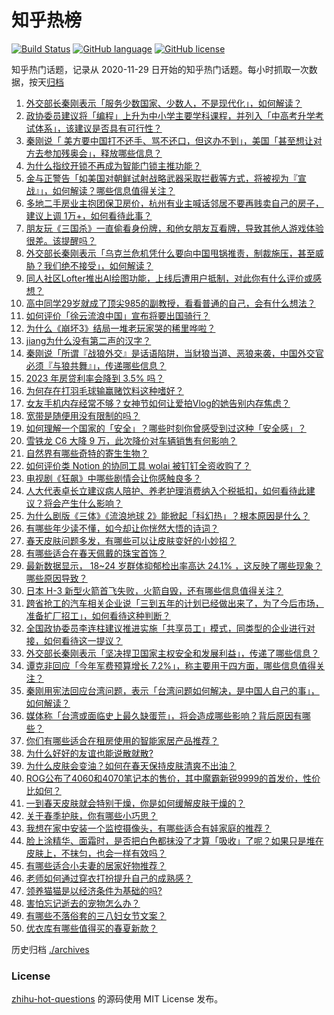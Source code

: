 # 知乎热榜
[![Build Status](https://github.com/ToWeLong/zhihu-hot-questions/workflows/CI/badge.svg)](https://github.com/ToWeLong/zhihu-hot-questions/actions)
[![GitHub language](https://img.shields.io/badge/language-golang-orange.svg)](https://golang.org/)
[![GitHub license](https://img.shields.io/github/license/ToWeLong/zhihu-hot-questions)](https://github.com/ToWeLong/zhihu-hot-questions/blob/main/LICENSE)

知乎热门话题，记录从 2020-11-29 日开始的知乎热门话题。每小时抓取一次数据，按天[归档](./archives)

<!-- BEGIN -->

1. [外交部长秦刚表示「服务少数国家、少数人，不是现代化」，如何解读？](https://www.zhihu.com/question/588032226)
1. [政协委员建议将「编程」上升为中小学主要学科课程，并列入「中高考升学考试体系」，该建议是否具有可行性？](https://www.zhihu.com/question/587886046)
1. [秦刚说「 美方要中国打不还手、骂不还口，但这办不到」，美国「甚至想让对方去参加残奥会」，释放哪些信息？](https://www.zhihu.com/question/588036241)
1. [为什么指纹开锁不再成为智能门锁主推功能？](https://www.zhihu.com/question/587446485)
1. [金与正警告「如美国对朝鲜试射战略武器采取拦截等方式，将被视为『宣战』」，如何解读？哪些信息值得关注？](https://www.zhihu.com/question/588027168)
1. [多地二手房业主抱团保卫房价，杭州有业主喊话邻居不要再贱卖自己的房子，建议上调 1万+，如何看待此事？](https://www.zhihu.com/question/588022562)
1. [朋友玩《三国杀》一直偷看身份牌，和他女朋友互看牌，导致其他人游戏体验很差。该提醒吗？](https://www.zhihu.com/question/560006554)
1. [外交部长秦刚表示「乌克兰危机凭什么要向中国甩锅推责，制裁施压，甚至威胁？我们绝不接受」，如何解读？](https://www.zhihu.com/question/588039094)
1. [同人社区Lofter推出AI绘图功能，上线后遭用户抵制，对此你有什么评价或感想？](https://www.zhihu.com/question/587962144)
1. [高中同学29岁就成了顶尖985的副教授，看看普通的自己，会有什么想法？](https://www.zhihu.com/question/586589709)
1. [如何评价「徐云流浪中国」宣布将要出国骑行？](https://www.zhihu.com/question/587440848)
1. [为什么《崩坏3》结局一堆老玩家哭的稀里哗啦？](https://www.zhihu.com/question/587497642)
1. [jiang为什么没有第二声的汉字？](https://www.zhihu.com/question/586742669)
1. [秦刚说「所谓『战狼外交』是话语陷阱，当豺狼当道、恶狼来袭，中国外交官必须『与狼共舞』」，传递哪些信息？](https://www.zhihu.com/question/588042305)
1. [2023 年房贷利率会降到 3.5% 吗？](https://www.zhihu.com/question/582148450)
1. [为何存在打羽毛球输赢赌饮料这种嗜好？](https://www.zhihu.com/question/587444781)
1. [女友手机内存经常不够？女神节如何让爱拍Vlog的她告别内存焦虑？](https://www.zhihu.com/question/588040018)
1. [宽带是随便用没有限制的吗？](https://www.zhihu.com/question/529215405)
1. [如何理解一个国家的「安全」？哪些时刻你曾感受到过这种「安全感」？](https://www.zhihu.com/question/586890155)
1. [雪铁龙 C6 大降 9 万，此次降价对车辆销售有何影响？](https://www.zhihu.com/question/587830236)
1. [自然界有哪些奇特的寄生生物？](https://www.zhihu.com/question/20669321)
1. [如何评价类 Notion 的协同工具 wolai 被钉钉全资收购了？](https://www.zhihu.com/question/587806297)
1. [电视剧《狂飙》中哪些剧情会让你感触良多？](https://www.zhihu.com/question/580718321)
1. [人大代表卓长立建议病人陪护、养老护理消费纳入个税抵扣，如何看待此建议？将会产生什么影响？](https://www.zhihu.com/question/587874973)
1. [为什么剧版《三体》《流浪地球 2》能掀起「科幻热」？根本原因是什么？](https://www.zhihu.com/question/587865895)
1. [有哪些年少读不懂，如今却让你恍然大悟的诗词？](https://www.zhihu.com/question/585955141)
1. [春天皮肤问题多发，有哪些可以让皮肤变好的小妙招？](https://www.zhihu.com/question/583896506)
1. [有哪些适合在春天佩戴的珠宝首饰？](https://www.zhihu.com/question/584641872)
1. [最新数据显示， 18~24 岁群体抑郁检出率高达 24.1% ，这反映了哪些现象？哪些原因导致？](https://www.zhihu.com/question/587292439)
1. [日本 H-3 新型火箭首飞失败，火箭自毁，还有哪些信息值得关注？](https://www.zhihu.com/question/588030007)
1. [跨省抢工的汽车相关企业说「三到五年的计划已经做出来了，为了今后市场，准备扩厂招工」，如何看待这种判断？](https://www.zhihu.com/question/587294828)
1. [全国政协委员李连柱建议推进实施「共享员工」模式，同类型的企业进行对接，如何看待这一提议？](https://www.zhihu.com/question/588022556)
1. [外交部长秦刚表示「坚决捍卫国家主权安全和发展利益」，传递了哪些信息？](https://www.zhihu.com/question/588031623)
1. [谭克非回应「今年军费预算增长 7.2%」，称主要用于四方面，哪些信息值得关注？](https://www.zhihu.com/question/588019495)
1. [秦刚用宪法回应台湾问题，表示「台湾问题如何解决，是中国人自己的事」，如何解读？](https://www.zhihu.com/question/588036404)
1. [媒体称「台湾或面临史上最久缺蛋荒」，将会造成哪些影响？背后原因有哪些？](https://www.zhihu.com/question/587955005)
1. [你们有哪些适合在租房使用的智能家居产品推荐？](https://www.zhihu.com/question/584235336)
1. [为什么好好的友谊也能说散就散?](https://www.zhihu.com/question/587221053)
1. [为什么皮肤会变油？如何在春天保持皮肤清爽不出油？](https://www.zhihu.com/question/584733278)
1. [ROG公布了4060和4070笔记本的售价，其中魔霸新锐9999的首发价，性价比如何？](https://www.zhihu.com/question/583997404)
1. [一到春天皮肤就会特别干燥，你是如何缓解皮肤干燥的？](https://www.zhihu.com/question/586354387)
1. [关于春季护肤，你有哪些小巧思？](https://www.zhihu.com/question/584363286)
1. [我想在家中安装一个监控摄像头，有哪些适合有娃家庭的推荐？](https://www.zhihu.com/question/584235661)
1. [脸上涂精华、面霜时，是否把白色都抹没了才算「吸收」了呢？如果只是堆在皮肤上，不抹匀，也会一样有效吗？](https://www.zhihu.com/question/581514481)
1. [有哪些适合小夫妻的居家好物推荐？](https://www.zhihu.com/question/584235882)
1. [老师如何通过穿衣打扮提升自己的成熟感？](https://www.zhihu.com/question/585254770)
1. [领养猫猫是以经济条件为基础的吗?](https://www.zhihu.com/question/584295475)
1. [害怕忘记逝去的宠物怎么办？](https://www.zhihu.com/question/584991160)
1. [有哪些不落俗套的三八妇女节文案？](https://www.zhihu.com/question/520440027)
1. [优衣库有哪些值得买的春夏新款？](https://www.zhihu.com/question/584658569)

<!-- END -->

历史归档 [./archives](./archives)


### License
[zhihu-hot-questions](https://github.com/towelong/zhihu-hot-questions) 的源码使用 MIT License 发布。